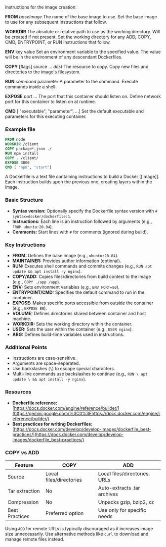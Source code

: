 Instructions for the image creation:

**FROM** *baseImage*
	The name of the base image to use. Set the base image to use for any subsequent instructions that follow.

**WORKDIR**
	The absolute or relative path to use as the working directory. Will be created if not present. Set the working directory for any ADD, COPY, CMD, ENTRYPOINT, or RUN instructions that follow.

**ENV** key value
	Set an environment variable to the specified value. The value will be in the environment of any descendant Dockerfiles.

**COPY** [flags] source ... *dest*
	The resource to copy. Copy new files and directories to the image's filesystem.

**RUN** *command* parameter
	A parameter to the command. Execute commands inside a shell.

**EXPOSE** *port* ...
	The port that this container should listen on. Define network port for this container to listen on at runtime.

**CMD** [ "executable", "parameter", ...]
	Set the default executable and parameters for this executing container.

### Example file
```Dockerfile
FROM node
WORKDIR /client
COPY package*.json ./
RUN npm install
COPY . /client/
EXPOSE 3000
CMD [ "npm", "start"]
```

A Dockerfile is a text file containing instructions to build a Docker [[image]]. Each instruction builds upon the previous one, creating layers within the image.

### Basic Structure
- **Syntax version:** Optionally specify the Dockerfile syntax version with `# syntax=docker/dockerfile:1`.
- **Instructions:** Each line is an instruction followed by arguments (e.g., `FROM ubuntu:20.04`).
- **Comments:** Start lines with `#` for comments (ignored during build).

### Key Instructions
- **FROM:** Defines the base image (e.g., `ubuntu:20.04`).
- **MAINTAINER:** Provides author information (optional).
- **RUN:** Executes shell commands and commits changes (e.g., `RUN apt update && apt install -y nginx`).
- **COPY/ADD:** Copies files/directories from build context to the image (e.g., `COPY ./app /app`).
- **ENV:** Sets environment variables (e.g., `ENV PORT=80`).
- **ENTRYPOINT/CMD:** Specifies the default command to run in the container.
- **EXPOSE:** Makes specific ports accessible from outside the container (e.g., `EXPOSE 80`).
- **VOLUME:** Defines directories shared between container and host machine.
- **WORKDIR:** Sets the working directory within the container.
- **USER:** Sets the user within the container (e.g., `USER nginx`).
- **ARG:** Defines build-time variables used in instructions.

### Additional Points
- Instructions are case-sensitive.
- Arguments are space-separated.
- Use backslashes (`\`) to escape special characters.
- Multi-line commands use backslashes to continue (e.g., `RUN \ apt update \ && apt install -y nginx`).

### Resources
- **Dockerfile reference:** [https://docs.docker.com/engine/reference/builder/](https://gemini.google.com/%3C0%3Ehttps://docs.docker.com/engine/reference/builder/)
- **Best practices for writing Dockerfiles:** [https://docs.docker.com/develop/develop-images/dockerfile_best-practices/](https://docs.docker.com/develop/develop-images/dockerfile_best-practices/)

### COPY vs ADD
|Feature|COPY|ADD|
|---|---|---|
|Source |Local files/directories|Local files/directories, URLs|
|Tar extraction|No|Auto-extracts .tar archives|
|Compression|No|Unpacks gzip, bzip2, xz|
|Best Practices|Preferred option|Use only for specific needs|
Using `ADD` for remote URLs is typically discouraged as it increases image size unnecessarily. Use alternative methods like `curl` to download and manage remote files instead.
